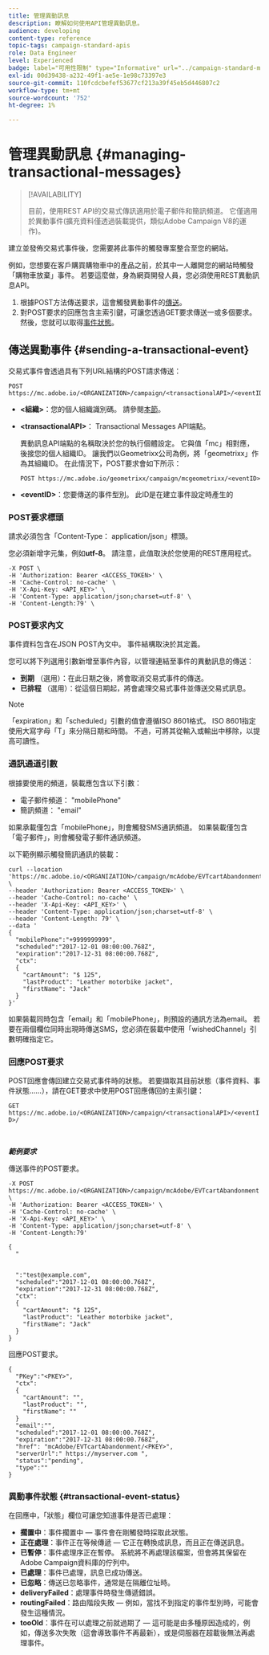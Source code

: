 ```yaml
---
title: 管理異動訊息
description: 瞭解如何使用API管理異動訊息。
audience: developing
content-type: reference
topic-tags: campaign-standard-apis
role: Data Engineer
level: Experienced
badge: label="可用性限制" type="Informative" url="../campaign-standard-migration-home.md" tooltip="僅限已移轉Campaign Standard的使用者使用"
exl-id: 00d39438-a232-49f1-ae5e-1e98c73397e3
source-git-commit: 110fcdcbefef53677cf213a39f45eb5d446807c2
workflow-type: tm+mt
source-wordcount: '752'
ht-degree: 1%

---
```


# 管理異動訊息 {#managing-transactional-messages}

>[!AVAILABILITY]
>
>目前，使用REST API的交易式傳訊適用於電子郵件和簡訊頻道。 它僅適用於異動事件(擴充資料僅透過裝載提供，類似Adobe Campaign V8的運作)。

建立並發佈交易式事件後，您需要將此事件的觸發專案整合至您的網站。

例如，您想要在客戶購買購物車中的產品之前，於其中一人離開您的網站時觸發「購物車放棄」事件。 若要這麼做，身為網頁開發人員，您必須使用REST異動訊息API。

1. 根據POST方法傳送要求，這會觸發異動事件的[傳送](#sending-a-transactional-event)。
1. 對POST要求的回應包含主索引鍵，可讓您透過GET要求傳送一或多個要求。 然後，您就可以取得[事件狀態](#transactional-event-status)。

## 傳送異動事件 {#sending-a-transactional-event}

交易式事件會透過具有下列URL結構的POST請求傳送：

```
POST https://mc.adobe.io/<ORGANIZATION>/campaign/<transactionalAPI>/<eventID>
```

* **&lt;組織>**：您的個人組織識別碼。 請參閱[本節](must-read.md)。

* **&lt;transactionalAPI>**： Transactional Messages API端點。

  異動訊息API端點的名稱取決於您的執行個體設定。 它與值「mc」相對應，後接您的個人組織ID。 讓我們以Geometrixx公司為例，將「geometrixx」作為其組織ID。 在此情況下，POST要求會如下所示：

  `POST https://mc.adobe.io/geometrixx/campaign/mcgeometrixx/<eventID>`

* **&lt;eventID>**：您要傳送的事件型別。 此ID是在建立事件設定時產生的

### POST要求標頭

請求必須包含「Content-Type： application/json」標頭。

您必須新增字元集，例如&#x200B;**utf-8**。 請注意，此值取決於您使用的REST應用程式。

```
-X POST \
-H 'Authorization: Bearer <ACCESS_TOKEN>' \
-H 'Cache-Control: no-cache' \
-H 'X-Api-Key: <API_KEY>' \
-H 'Content-Type: application/json;charset=utf-8' \
-H 'Content-Length:79' \
```

### POST要求內文

事件資料包含在JSON POST內文中。 事件結構取決於其定義。

您可以將下列選用引數新增至事件內容，以管理連結至事件的異動訊息的傳送：

* **到期** （選用）：在此日期之後，將會取消交易式事件的傳送。
* **已排程** （選用）：從這個日期起，將會處理交易式事件並傳送交易式訊息。

>[!NOTE]
>
>「expiration」和「scheduled」引數的值會遵循ISO 8601格式。 ISO 8601指定使用大寫字母「T」來分隔日期和時間。 不過，可將其從輸入或輸出中移除，以提高可讀性。

### 通訊通道引數

根據要使用的頻道，裝載應包含以下引數：

* 電子郵件頻道： &quot;mobilePhone&quot;
* 簡訊頻道： &quot;email&quot;

如果承載僅包含「mobilePhone」，則會觸發SMS通訊頻道。 如果裝載僅包含「電子郵件」，則會觸發電子郵件通訊頻道。

以下範例顯示觸發簡訊通訊的裝載：

```
curl --location 'https://mc.adobe.io/<ORGANIZATION>/campaign/mcAdobe/EVTcartAbandonment' \
--header 'Authorization: Bearer <ACCESS_TOKEN>' \
--header 'Cache-Control: no-cache' \
--header 'X-Api-Key: <API_KEY>' \
--header 'Content-Type: application/json;charset=utf-8' \
--header 'Content-Length: 79' \
--data '
{
  "mobilePhone":"+9999999999",
  "scheduled":"2017-12-01 08:00:00.768Z",
  "expiration":"2017-12-31 08:00:00.768Z",
  "ctx":
  {
    "cartAmount": "$ 125",
    "lastProduct": "Leather motorbike jacket",
    "firstName": "Jack"
  }
}'
```

如果裝載同時包含「email」和「mobilePhone」，則預設的通訊方法為email。 若要在兩個欄位同時出現時傳送SMS，您必須在裝載中使用「wishedChannel」引數明確指定它。

### 回應POST要求

POST回應會傳回建立交易式事件時的狀態。 若要擷取其目前狀態（事件資料、事件狀態……），請在GET要求中使用POST回應傳回的主索引鍵：

`GET https://mc.adobe.io/<ORGANIZATION>/campaign/<transactionalAPI>/<eventID>/`

<br/>

***範例要求***

傳送事件的POST要求。

```
-X POST https://mc.adobe.io/<ORGANIZATION>/campaign/mcAdobe/EVTcartAbandonment \
-H 'Authorization: Bearer <ACCESS_TOKEN>' \
-H 'Cache-Control: no-cache' \
-H 'X-Api-Key: <API_KEY>' \
-H 'Content-Type: application/json;charset=utf-8' \
-H 'Content-Length:79'

{
  "
  
  
  ":"test@example.com",
  "scheduled":"2017-12-01 08:00:00.768Z",
  "expiration":"2017-12-31 08:00:00.768Z",
  "ctx":
  {
    "cartAmount": "$ 125",
    "lastProduct": "Leather motorbike jacket",
    "firstName": "Jack"
  }
}
```

回應POST要求。

```
{
  "PKey":"<PKEY>",
  "ctx":
  {
    "cartAmount": "",
    "lastProduct": "",
    "firstName": ""
  }
  "email":"",
  "scheduled":"2017-12-01 08:00:00.768Z",
  "expiration":"2017-12-31 08:00:00.768Z",
  "href": "mcAdobe/EVTcartAbandonment/<PKEY>",
  "serverUrl":" https://myserver.com ",
  "status":"pending",
  "type":""
}
```

### 異動事件狀態 {#transactional-event-status}

在回應中，「狀態」欄位可讓您知道事件是否已處理：

* **擱置中**：事件擱置中 — 事件會在剛觸發時採取此狀態。
* **正在處理**：事件正在等候傳遞 — 它正在轉換成訊息，而且正在傳送訊息。
* **已暫停**：事件處理序正在暫停。 系統將不再處理該檔案，但會將其保留在Adobe Campaign資料庫的佇列中。
* **已處理**：事件已處理，訊息已成功傳送。
* **已忽略**：傳送已忽略事件，通常是在隔離位址時。
* **deliveryFailed**：處理事件時發生傳遞錯誤。
* **routingFailed**：路由階段失敗 — 例如，當找不到指定的事件型別時，可能會發生這種情況。
* **tooOld**：事件在可以處理之前就過期了 — 這可能是由多種原因造成的，例如，傳送多次失敗（這會導致事件不再最新），或是伺服器在超載後無法再處理事件。
